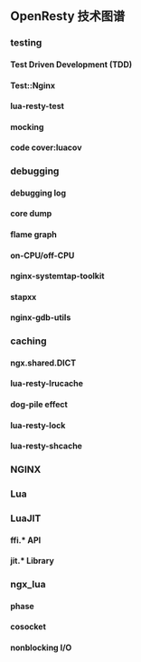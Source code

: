 ## OpenResty 技术图谱

### testing
#### Test Driven Development (TDD)
#### Test::Nginx
#### lua-resty-test
#### mocking
#### code cover:luacov

### debugging
#### debugging log
#### core dump
#### flame graph
#### on-CPU/off-CPU
#### nginx-systemtap-toolkit
#### stapxx
#### nginx-gdb-utils

### caching
#### ngx.shared.DICT
#### lua-resty-lrucache
#### dog-pile effect
#### lua-resty-lock
#### lua-resty-shcache

### NGINX

### Lua

### LuaJIT
#### ffi.* API
#### jit.* Library

### ngx_lua
#### phase
#### cosocket
#### nonblocking I/O
